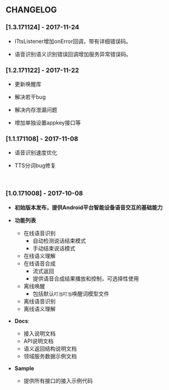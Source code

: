 ## CHANGELOG

###  [1.3.171124] - 2017-11-24

* ITtsListener增加onError回调，带有详细错误码。

* 语音识别语义识别错误回调增加服务异常错误码。

###  [1.2.171122] - 2017-11-22

* 更新唤醒库

* 解决若干bug

* 解决内存泄漏问题

* 增加单独设置appkey接口等

###  [1.1.171108] - 2017-11-08

* 语音识别速度优化

* TTS分词bug修复

  ​

### [1.0.171008] - 2017-10-08

* **初始版本发布，提供Android平台智能设备语音交互的基础能力**
* **功能列表**
  * 在线语音识别
      * 自动检测说话结束模式
      * 手动结束说话模式
  * 在线语义理解
  * 在线语音合成
      * 流式返回
      * 提供语音合成结果播放和控制，可选择性使用
  * 离线唤醒
      * 包括默认`叮当叮当`唤醒词模型文件
  * 离线语音识别
  * 离线语义理解

* **Docs**: 

  * 接入说明文档
  * API说明文档
  * 语义返回结构说明文档
  * 领域服务数据示例文档

* **Sample**

  * 提供所有接口的接入示例代码


### 

